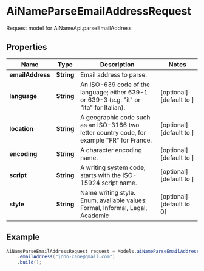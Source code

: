 # AiNameParseEmailAddressRequest

Request model for AiNameApi.parseEmailAddress

## Properties

Name | Type | Description | Notes
---- | ---- | ----------- | -----
**emailAddress** | **String**| Email address to parse. |
**language** | **String**| An ISO-639 code of the language; either 639-1 or 639-3 (e.g. \"it\" or \"ita\" for Italian).              | [optional] [default to ]
**location** | **String**| A geographic code such as an ISO-3166 two letter country code, for example \"FR\" for France.              | [optional] [default to ]
**encoding** | **String**| A character encoding name. | [optional] [default to ]
**script** | **String**| A writing system code; starts with the ISO-15924 script name. | [optional] [default to ]
**style** | **String**| Name writing style. Enum, available values: Formal, Informal, Legal, Academic | [optional] [default to 0]

## Example
```java
AiNameParseEmailAddressRequest request = Models.aiNameParseEmailAddressRequest()
    .emailAddress("john-cane@gmail.com")
    .build();
```

